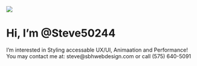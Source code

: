 <div>
<img src="sbhwebdesign.com/images/4-frames-w-bg">
</div>
 <h1>Hi, I’m @Steve50244 </h1>
 <p>I’m interested in Styling accessable UX/UI, Animaation and Performance!
You may contact me at: <!--- (current as of: October 2021) --->
  steve@sbhwebdesign.com or 
  call (575) 640-5091</p>

